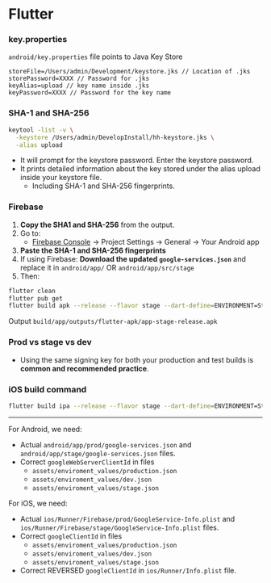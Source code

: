 # Flutter

### key.properties

`android/key.properties` file points to Java Key Store

```text
storeFile=/Users/admin/Development/keystore.jks // Location of .jks
storePassword=XXXX // Password for .jks
keyAlias=upload // key name inside .jks
keyPassword=XXXX // Password for the key name
```

### SHA-1 and SHA-256

```bash
keytool -list -v \
  -keystore /Users/admin/DevelopInstall/hh-keystore.jks \
  -alias upload
```

- It will prompt for the keystore password. Enter the keystore password.
- It prints detailed information about the key stored under the alias upload inside your keystore file.
  - Including SHA-1 and SHA-256 fingerprints.

### Firebase

1. **Copy the SHA1 and SHA-256** from the output.
2. Go to:
   * [Firebase Console](https://console.firebase.google.com/) → Project Settings → General → Your Android app
3. **Paste the SHA-1 and SHA-256 fingerprints**
4. If using Firebase: **Download the updated `google-services.json`** and replace it in `android/app/` OR `android/app/src/stage`
5. Then:

```bash
flutter clean
flutter pub get
flutter build apk --release --flavor stage --dart-define=ENVIRONMENT=Stage
```

Output `build/app/outputs/flutter-apk/app-stage-release.apk`

### Prod vs stage vs dev

- Using the same signing key for both your production and test builds is **common and recommended practice**.

### iOS build command

```bash
flutter build ipa --release --flavor stage --dart-define=ENVIRONMENT=Stage
```

---

For Android, we need:
 - Actual `android/app/prod/google-services.json` and `android/app/stage/google-services.json` files.
 - Correct `googleWebServerClientId` in files
    - `assets/enviroment_values/production.json`
    - `assets/enviroment_values/dev.json`
    - `assets/enviroment_values/stage.json`
  
For iOS, we need:
- Actual `ios/Runner/Firebase/prod/GoogleService-Info.plist` and `ios/Runner/Firebase/stage/GoogleService-Info.plist` files.
- Correct `googleClientId` in files
    - `assets/enviroment_values/production.json`
    - `assets/enviroment_values/dev.json`
    - `assets/enviroment_values/stage.json`
 - Correct REVERSED `googleClientId` in `ios/Runner/Info.plist` file.
